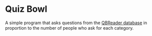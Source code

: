 # Quiz Bowl
A simple program that asks questions from the [QBReader database](https://www.qbreader.org/backups) in proportion to the number of people who ask for each category.
